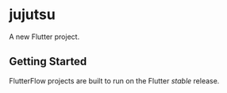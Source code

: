 # jujutsu

A new Flutter project.

## Getting Started

FlutterFlow projects are built to run on the Flutter _stable_ release.

